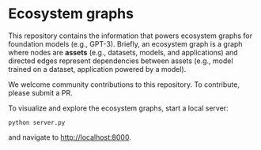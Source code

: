 # Ecosystem graphs

This repository contains the information that powers ecosystem graphs for
foundation models (e.g., GPT-3).
Briefly, an ecosystem graph is a graph where nodes are **assets**
(e.g., datasets, models, and applications)
and directed edges represent dependencies between assets
(e.g., model trained on a dataset, application powered by a model).

We welcome community contributions to this repository.
To contribute, please submit a PR.

To visualize and explore the ecosystem graphs, start a local server:

    python server.py

and navigate to [http://localhost:8000](http://localhost:8000).
